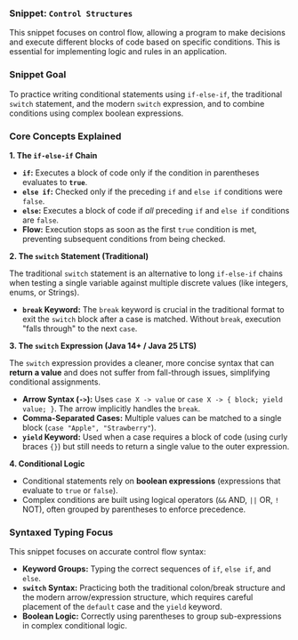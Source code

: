 ### Snippet: `Control Structures`

This snippet focuses on control flow, allowing a program to make decisions and execute different blocks of code based on specific conditions. This is essential for implementing logic and rules in an application.

### Snippet Goal

To practice writing conditional statements using `if-else-if`, the traditional `switch` statement, and the modern `switch` expression, and to combine conditions using complex boolean expressions.

### Core Concepts Explained

**1. The `if-else-if` Chain**

* **`if`:** Executes a block of code only if the condition in parentheses evaluates to **`true`**.
* **`else if`:** Checked only if the preceding `if` and `else if` conditions were `false`.
* **`else`:** Executes a block of code if *all* preceding `if` and `else if` conditions are `false`.
* **Flow:** Execution stops as soon as the first `true` condition is met, preventing subsequent conditions from being checked.

**2. The `switch` Statement (Traditional)**

The traditional `switch` statement is an alternative to long `if-else-if` chains when testing a single variable against multiple discrete values (like integers, enums, or Strings).

* **`break` Keyword:** The `break` keyword is crucial in the traditional format to exit the `switch` block after a case is matched. Without `break`, execution "falls through" to the next `case`.

**3. The `switch` Expression (Java 14+ / Java 25 LTS)**

The `switch` expression provides a cleaner, more concise syntax that can **return a value** and does not suffer from fall-through issues, simplifying conditional assignments.

* **Arrow Syntax (`->`):** Uses `case X -> value` or `case X -> { block; yield value; }`. The arrow implicitly handles the `break`.
* **Comma-Separated Cases:** Multiple values can be matched to a single block (`case "Apple", "Strawberry"`).
* **`yield` Keyword:** Used when a case requires a block of code (using curly braces `{}`) but still needs to return a single value to the outer expression.

**4. Conditional Logic**

* Conditional statements rely on **boolean expressions** (expressions that evaluate to `true` or `false`).
* Complex conditions are built using logical operators (`&&` AND, `||` OR, `!` NOT), often grouped by parentheses to enforce precedence.

### Syntaxed Typing Focus

This snippet focuses on accurate control flow syntax:

* **Keyword Groups:** Typing the correct sequences of `if`, `else if`, and `else`.
* **`switch` Syntax:** Practicing both the traditional colon/break structure and the modern arrow/expression structure, which requires careful placement of the `default` case and the `yield` keyword.
* **Boolean Logic:** Correctly using parentheses to group sub-expressions in complex conditional logic.